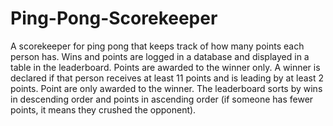# Ping-Pong-Scorekeeper

A scorekeeper for ping pong that keeps track of how many points each person has. Wins and points are logged in a database and displayed in a table in the leaderboard. Points are awarded to the winner only. A winner is declared if that person receives at least 11 points and is leading by at least 2 points. Point are only awarded to the winner. The leaderboard sorts by wins in descending order and points in ascending order (if someone has fewer points, it means they crushed the opponent). 
